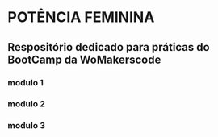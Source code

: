 # POTÊNCIA FEMININA

## Respositório dedicado para práticas do BootCamp da WoMakerscode

### modulo 1

### modulo 2

### modulo 3